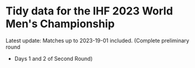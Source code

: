 # Tidy data for the IHF 2023 World Men's Championship

Latest update: Matches up to 2023-19-01 included. (Complete preliminary round
+ Days 1 and 2 of Second Round)
